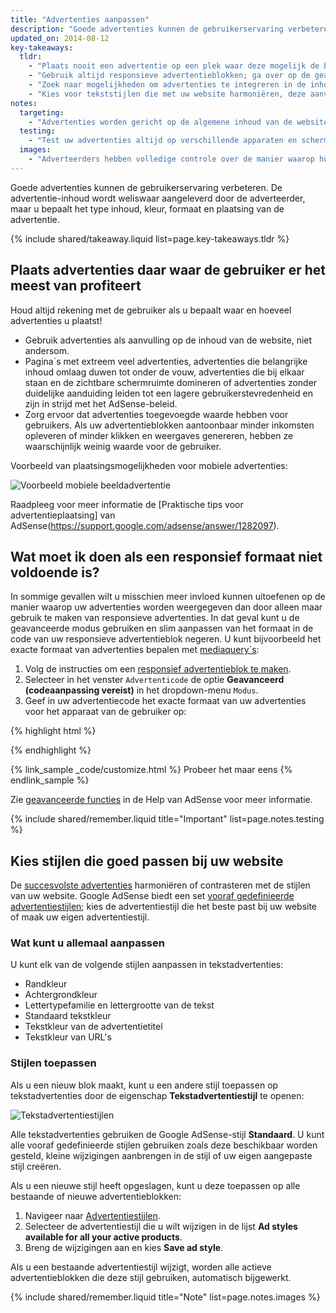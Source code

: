 ```yaml
---
title: "Advertenties aanpassen"
description: "Goede advertenties kunnen de gebruikerservaring verbeteren. De advertentie-inhoud wordt weliswaar aangeleverd door de adverteerder, maar u bepaalt het type inhoud, kleur, formaat en plaatsing van de advertentie."
updated_on: 2014-08-12
key-takeaways:
  tldr: 
    - "Plaats nooit een advertentie op een plek waar deze mogelijk de beoogde gebruikerservaring op uw website in de weg staat; zorg ervoor dat advertenties die boven de vouw staan geen belangrijke inhoud omlaag duwen."
    - "Gebruik altijd responsieve advertentieblokken; ga over op de geavanceerde modus als slim aanpassen van het formaat niet voldoende is."
    - "Zoek naar mogelijkheden om advertenties te integreren in de inhoud, om te voorkomen dat gebruikers over advertenties heenkijken."
    - "Kies voor tekststijlen die met uw website harmoniëren, deze aanvullen of hier juist mee contrasteren."
notes:
  targeting:
    - "Advertenties worden gericht op de algemene inhoud van de website, niet op trefwoorden of categorieën. Als u advertenties wilt weergeven die betrekking hebben op specifieke onderwerpen, neem dan volledige zinnen en alinea`s op over deze onderwerpen."
  testing:
    - "Test uw advertenties altijd op verschillende apparaten en schermen om te controleren of het responsieve gedrag correct werkt."
  images:
    - "Adverteerders hebben volledige controle over de manier waarop hun beeldadvertenties eruitzien. U kunt invloed uitoefenen op de plaatsing en het formaat van de beeldadvertenties die op uw website verschijnen, maar u heeft geen controle over de feitelijke afbeelding."
---
```


<p class="intro">
  Goede advertenties kunnen de gebruikerservaring verbeteren. De advertentie-inhoud wordt weliswaar aangeleverd door de adverteerder, maar u bepaalt het type inhoud, kleur, formaat en plaatsing van de advertentie.
</p>




{% include shared/takeaway.liquid list=page.key-takeaways.tldr %}

## Plaats advertenties daar waar de gebruiker er het meest van profiteert

Houd altijd rekening met de gebruiker als u bepaalt waar en 
hoeveel advertenties u plaatst!

* Gebruik advertenties als aanvulling op de inhoud van de website, niet andersom.
* Pagina`s met extreem veel advertenties, advertenties die belangrijke inhoud omlaag duwen tot onder de vouw, advertenties die bij elkaar staan en de zichtbare schermruimte domineren of advertenties zonder duidelijke aanduiding leiden tot een lagere gebruikerstevredenheid en zijn in strijd met het AdSense-beleid.
* Zorg ervoor dat advertenties toegevoegde waarde hebben voor gebruikers. Als uw advertentieblokken aantoonbaar minder inkomsten opleveren of minder klikken en weergaves genereren, hebben ze waarschijnlijk weinig waarde voor de gebruiker.

Voorbeeld van plaatsingsmogelijkheden voor mobiele advertenties:

<img src="images/mobile_ads_placement.png" class="center" alt="Voorbeeld mobiele beeldadvertentie">

Raadpleeg voor meer informatie de 
[Praktische tips voor advertentieplaatsing] van AdSense(https://support.google.com/adsense/answer/1282097).


## Wat moet ik doen als een responsief formaat niet voldoende is?
In sommige gevallen wilt u misschien meer invloed kunnen uitoefenen op de manier waarop uw advertenties worden weergegeven dan door alleen maar gebruik te maken van responsieve advertenties. In dat geval kunt u de geavanceerde modus gebruiken en slim aanpassen van het formaat in de code van uw responsieve advertentieblok negeren. 
U kunt bijvoorbeeld het exacte formaat van advertenties bepalen met [mediaquery`s]({{website.fundamentals}}/layouts/rwd-fundamentals/use-media-queries.html):

1. Volg de instructies om een [responsief advertentieblok te maken]({{website.fundamentals}}/monetization/ads/include-ads.html#create-ad-units).
2. Selecteer in het venster `Advertenticode` de optie <strong>Geavanceerd (codeaanpassing vereist)</strong> in het dropdown-menu `Modus`.
3. Geef in uw advertentiecode het exacte formaat van uw advertenties voor het apparaat van de gebruiker op:

{% highlight html %}
<ins class="adsbygoogle adslot_1"
    style="display:block;"
    data-ad-client="ca-pub-1234"
    data-ad-slot="5678"></ins>
<script async src="//pagead2.googlesyndication.com/pagead/js/adsbygoogle.js"></script>
<script>(adsbygoogle = window.adsbygoogle || []).push({});</script>
{% endhighlight %}

{% link_sample _code/customize.html %}
  Probeer het maar eens
{% endlink_sample %}

Zie [geavanceerde functies](https://support.google.com/adsense/answer/3543893) in de Help van AdSense voor meer informatie.

{% include shared/remember.liquid title="Important" list=page.notes.testing %}

## Kies stijlen die goed passen bij uw website

De [succesvolste advertenties](https://support.google.com/adsense/answer/17957) harmoniëren of contrasteren met de stijlen van uw website. Google AdSense biedt een set [vooraf gedefinieerde advertentiestijlen](https://support.google.com/adsense/answer/6002585); kies de advertentiestijl die het beste past bij uw website of maak uw eigen advertentiestijl.

### Wat kunt u allemaal aanpassen

U kunt elk van de volgende stijlen aanpassen in tekstadvertenties:

* Randkleur
* Achtergrondkleur
* Lettertypefamilie en lettergrootte van de tekst
* Standaard tekstkleur
* Tekstkleur van de advertentietitel
* Tekstkleur van URL's

### Stijlen toepassen

Als u een nieuw blok maakt, kunt u een andere stijl toepassen op tekstadvertenties door de eigenschap <strong>Tekstadvertentiestijl</strong> te openen:

<img src="images/customize.png" class="center" alt="Tekstadvertentiestijlen">

Alle tekstadvertenties gebruiken de Google AdSense-stijl <strong>Standaard</strong>. U kunt alle vooraf gedefinieerde stijlen gebruiken zoals deze beschikbaar worden gesteld, kleine wijzigingen aanbrengen in de stijl of uw eigen aangepaste stijl creëren.

Als u een nieuwe stijl heeft opgeslagen, kunt u deze toepassen op alle bestaande of 
nieuwe advertentieblokken:

1. Navigeer naar [Advertentiestijlen](https://www.google.com/adsense/app#myads-springboard/view=AD_STYLES).
2. Selecteer de advertentiestijl die u wilt wijzigen in de lijst <strong>Ad styles available for all your active products</strong>.
3. Breng de wijzigingen aan en kies <strong>Save ad style</strong>.

Als u een bestaande advertentiestijl wijzigt, worden alle actieve advertentieblokken die deze stijl gebruiken, automatisch bijgewerkt.

{% include shared/remember.liquid title="Note" list=page.notes.images %}


